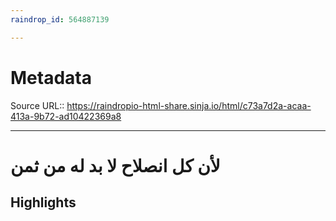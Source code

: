 ```yaml
---
raindrop_id: 564887139

---
```


# Metadata
Source URL:: https://raindropio-html-share.sinja.io/html/c73a7d2a-acaa-413a-9b72-ad10422369a8


---
# لأن كل انصلاح لا بد له من ثمن



## Highlights
